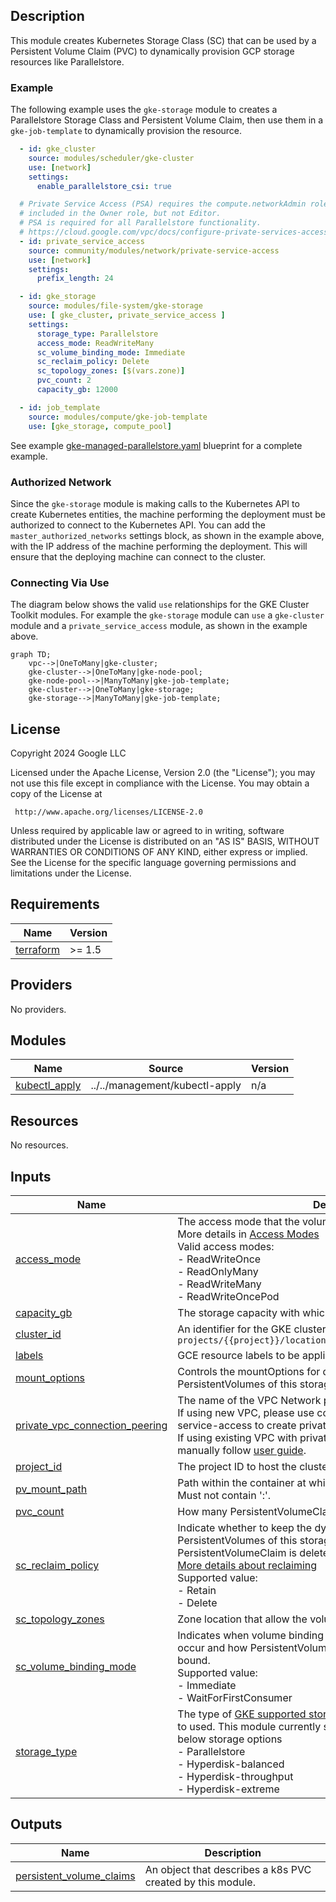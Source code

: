 ## Description

This module creates Kubernetes Storage Class (SC) that can be used by a Persistent Volume Claim (PVC)
to dynamically provision GCP storage resources like Parallelstore.

### Example

The following example uses the `gke-storage` module to creates a Parallelstore Storage Class and Persistent Volume Claim,
then use them in a `gke-job-template` to dynamically provision the resource.

```yaml
  - id: gke_cluster
    source: modules/scheduler/gke-cluster
    use: [network]
    settings:
      enable_parallelstore_csi: true

  # Private Service Access (PSA) requires the compute.networkAdmin role which is
  # included in the Owner role, but not Editor.
  # PSA is required for all Parallelstore functionality.
  # https://cloud.google.com/vpc/docs/configure-private-services-access#permissions
  - id: private_service_access
    source: community/modules/network/private-service-access
    use: [network]
    settings:
      prefix_length: 24

  - id: gke_storage
    source: modules/file-system/gke-storage
    use: [ gke_cluster, private_service_access ]
    settings:
      storage_type: Parallelstore
      access_mode: ReadWriteMany
      sc_volume_binding_mode: Immediate
      sc_reclaim_policy: Delete
      sc_topology_zones: [$(vars.zone)]
      pvc_count: 2
      capacity_gb: 12000

  - id: job_template
    source: modules/compute/gke-job-template
    use: [gke_storage, compute_pool]
```

See example
[gke-managed-parallelstore.yaml](../../../examples/README.md#gke-managed-parallelstoreyaml--) blueprint
for a complete example.

### Authorized Network

Since the `gke-storage` module is making calls to the Kubernetes API
to create Kubernetes entities, the machine performing the deployment must be
authorized to connect to the Kubernetes API. You can add the
`master_authorized_networks` settings block, as shown in the example above, with
the IP address of the machine performing the deployment. This will ensure that
the deploying machine can connect to the cluster.

### Connecting Via Use

The diagram below shows the valid `use` relationships for the GKE Cluster Toolkit
modules. For example the `gke-storage` module can `use` a
`gke-cluster` module and a `private_service_access` module, as shown in the example above.

```mermaid
graph TD;
    vpc-->|OneToMany|gke-cluster;
    gke-cluster-->|OneToMany|gke-node-pool;
    gke-node-pool-->|ManyToMany|gke-job-template;
    gke-cluster-->|OneToMany|gke-storage;
    gke-storage-->|ManyToMany|gke-job-template;
```

## License

<!-- BEGINNING OF PRE-COMMIT-TERRAFORM DOCS HOOK -->
Copyright 2024 Google LLC

Licensed under the Apache License, Version 2.0 (the "License");
you may not use this file except in compliance with the License.
You may obtain a copy of the License at

     http://www.apache.org/licenses/LICENSE-2.0

Unless required by applicable law or agreed to in writing, software
distributed under the License is distributed on an "AS IS" BASIS,
WITHOUT WARRANTIES OR CONDITIONS OF ANY KIND, either express or implied.
See the License for the specific language governing permissions and
limitations under the License.

## Requirements

| Name | Version |
|------|---------|
| <a name="requirement_terraform"></a> [terraform](#requirement\_terraform) | >= 1.5 |

## Providers

No providers.

## Modules

| Name | Source | Version |
|------|--------|---------|
| <a name="module_kubectl_apply"></a> [kubectl\_apply](#module\_kubectl\_apply) | ../../management/kubectl-apply | n/a |

## Resources

No resources.

## Inputs

| Name | Description | Type | Default | Required |
|------|-------------|------|---------|:--------:|
| <a name="input_access_mode"></a> [access\_mode](#input\_access\_mode) | The access mode that the volume can be mounted to the host/pod. More details in [Access Modes](https://kubernetes.io/docs/concepts/storage/persistent-volumes/#access-modes)<br/>Valid access modes:<br/>- ReadWriteOnce<br/>- ReadOnlyMany<br/>- ReadWriteMany<br/>- ReadWriteOncePod | `string` | n/a | yes |
| <a name="input_capacity_gb"></a> [capacity\_gb](#input\_capacity\_gb) | The storage capacity with which to create the persistent volume. | `number` | n/a | yes |
| <a name="input_cluster_id"></a> [cluster\_id](#input\_cluster\_id) | An identifier for the GKE cluster in the format `projects/{{project}}/locations/{{location}}/clusters/{{cluster}}` | `string` | n/a | yes |
| <a name="input_labels"></a> [labels](#input\_labels) | GCE resource labels to be applied to resources. Key-value pairs. | `map(string)` | n/a | yes |
| <a name="input_mount_options"></a> [mount\_options](#input\_mount\_options) | Controls the mountOptions for dynamically provisioned PersistentVolumes of this storage class. | `string` | `null` | no |
| <a name="input_private_vpc_connection_peering"></a> [private\_vpc\_connection\_peering](#input\_private\_vpc\_connection\_peering) | The name of the VPC Network peering connection.<br/>If using new VPC, please use community/modules/network/private-service-access to create private-service-access and<br/>If using existing VPC with private-service-access enabled, set this manually follow [user guide](https://cloud.google.com/parallelstore/docs/vpc). | `string` | `null` | no |
| <a name="input_project_id"></a> [project\_id](#input\_project\_id) | The project ID to host the cluster in. | `string` | n/a | yes |
| <a name="input_pv_mount_path"></a> [pv\_mount\_path](#input\_pv\_mount\_path) | Path within the container at which the volume should be mounted. Must not contain ':'. | `string` | `"/data"` | no |
| <a name="input_pvc_count"></a> [pvc\_count](#input\_pvc\_count) | How many PersistentVolumeClaims that will be created | `number` | `1` | no |
| <a name="input_sc_reclaim_policy"></a> [sc\_reclaim\_policy](#input\_sc\_reclaim\_policy) | Indicate whether to keep the dynamically provisioned PersistentVolumes of this storage class after the bound PersistentVolumeClaim is deleted.<br/>[More details about reclaiming](https://kubernetes.io/docs/concepts/storage/persistent-volumes/#reclaiming)<br/>Supported value:<br/>- Retain<br/>- Delete | `string` | n/a | yes |
| <a name="input_sc_topology_zones"></a> [sc\_topology\_zones](#input\_sc\_topology\_zones) | Zone location that allow the volumes to be dynamically provisioned. | `list(string)` | `null` | no |
| <a name="input_sc_volume_binding_mode"></a> [sc\_volume\_binding\_mode](#input\_sc\_volume\_binding\_mode) | Indicates when volume binding and dynamic provisioning should occur and how PersistentVolumeClaims should be provisioned and bound.<br/>Supported value:<br/>- Immediate<br/>- WaitForFirstConsumer | `string` | `"WaitForFirstConsumer"` | no |
| <a name="input_storage_type"></a> [storage\_type](#input\_storage\_type) | The type of [GKE supported storage options](https://cloud.google.com/kubernetes-engine/docs/concepts/storage-overview)<br/>to used. This module currently support dynamic provisioning for the below storage options<br/>- Parallelstore<br/>- Hyperdisk-balanced<br/>- Hyperdisk-throughput<br/>- Hyperdisk-extreme | `string` | n/a | yes |

## Outputs

| Name | Description |
|------|-------------|
| <a name="output_persistent_volume_claims"></a> [persistent\_volume\_claims](#output\_persistent\_volume\_claims) | An object that describes a k8s PVC created by this module. |
<!-- END OF PRE-COMMIT-TERRAFORM DOCS HOOK -->
